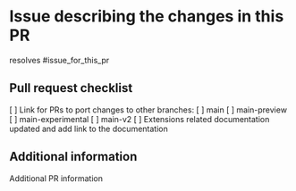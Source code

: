 <!-- Please provide all the information below.  -->

# Issue describing the changes in this PR

resolves #issue_for_this_pr

## Pull request checklist

[ ] Link for PRs to port changes to other branches:
    [ ] main
    [ ] main-preview
    [ ] main-experimental
    [ ] main-v2
[ ] Extensions related documentation updated and add link to the documentation

## Additional information

Additional PR information
